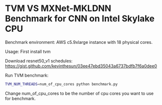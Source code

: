 # TVM VS MXNet-MKLDNN Benchmark for CNN on Intel Skylake CPU

Benchmark environment: AWS c5.9xlarge instance with 18 physical cores.

Usage:
First install tvm

Download resnet50_v1 schedules: https://gist.github.com/kevinthesun/03ee47ebd35043a6737bdfb7f6a0dee0

Run TVM benchmark:
```bash
TVM_NUM_THREADS=num_of_cpu_cores python benchmark.py
```
Change num_of_cpu_cores to be the number of cpu cores you want to use for benchmark.
